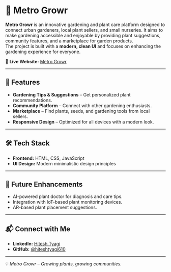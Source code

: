 # 🌱 Metro Growr

**Metro Growr** is an innovative gardening and plant care platform designed to connect urban gardeners, local plant sellers, and small nurseries. It aims to make gardening accessible and enjoyable by providing plant suggestions, community features, and a marketplace for garden products.  
The project is built with a **modern, clean UI** and focuses on enhancing the gardening experience for everyone.

🔗 **Live Website:** [Metro Growr](https://hiteshtyagi610.github.io/Metro-Growr/)

---

## 🚀 Features
- **Gardening Tips & Suggestions** – Get personalized plant recommendations.
- **Community Platform** – Connect with other gardening enthusiasts.
- **Marketplace** – Find plants, seeds, and gardening tools from local sellers.
- **Responsive Design** – Optimized for all devices with a modern look.

---

## 🛠️ Tech Stack
- **Frontend:** HTML, CSS, JavaScript  
- **UI Design:** Modern minimalistic design principles

---

## 📌 Future Enhancements
- AI-powered plant doctor for diagnosis and care tips.
- Integration with IoT-based plant monitoring devices.
- AR-based plant placement suggestions.

---

## 📬 Connect with Me
- **LinkedIn:** [Hitesh Tyagi](https://www.linkedin.com/in/hiteshtyagi610)  
- **GitHub:** [@hiteshtyagi610](https://github.com/hiteshtyagi610)

---
💡 *Metro Growr – Growing plants, growing communities.*
